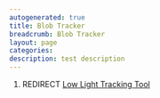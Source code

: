 ```yaml
---
autogenerated: true
title: Blob Tracker
breadcrumb: Blob Tracker
layout: page
categories: 
description: test description
---
```


1.  REDIRECT [Low Light Tracking Tool](Low_Light_Tracking_Tool )
